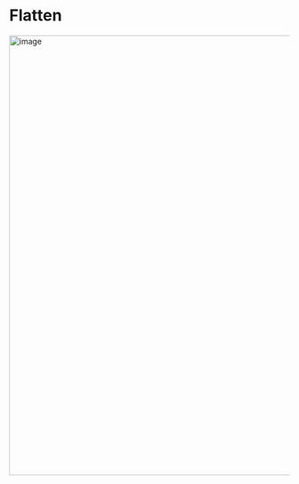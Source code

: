 # Flatten

<img width="791" alt="image" src="https://github.com/prikshit8/Flatten/assets/50433936/d60b4ad4-a954-40de-99e2-bbc530f49749">
